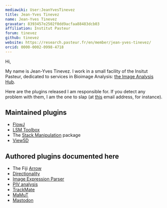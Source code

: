 ```yaml
---
mediawiki: User:JeanYvesTinevez
title: Jean-Yves Tinevez
name: Jean-Yves Tinevez
gravatar: 8393457e2502f0dd9acfaa88483dcb03
affiliation: Institut Pasteur
forum: tinevez
github: tinevez
website: https://research.pasteur.fr/en/member/jean-yves-tinevez/
orcid: 0000-0002-0998-4718
---
```



Hi,

My name is Jean-Yves Tinevez.
I work in a small facility of the Insitut Pasteur, dedicated to services in Bioimage Analysis: [the Image Analysis Hub](https://research.pasteur.fr/en/team/image-analysis-hub/).

Here are the plugins released I am responsible for. If you detect any problem with them, I am the one to slap (at [this](mailto:jeanyves.tinevez_at_gmail.com) email address, for instance).

## Maintained plugins

-   [FlowJ](/plugins/flowj)
-   [LSM Toolbox](/formats/lsm)
-   The [Stack Manipulation](/plugins/stack-manipulation) package
-   [View5D](/plugins/view5d)

## Authored plugins documented here

-   The Fiji [Arrow](/plugins/arrow)
-   [Directionality](/plugins/directionality)
-   [Image Expression Parser](/plugins/image-expression-parser)
-   [PIV analysis](/plugins/piv-analyser)
-   [TrackMate](/plugins/trackmate)
-   [MaMuT](/plugins/mamut)
-   [Mastodon](/plugins/mastodon)

